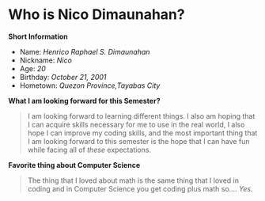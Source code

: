 # Who is Nico Dimaunahan?

**Short Information**
- Name: *Henrico Raphael S. Dimaunahan*
- Nickname: *Nico*
- Age: *20*
- Birthday: *October 21, 2001*
- Hometown: *Quezon Province,Tayabas City*


**What I am looking forward for this Semester?**

> I am looking forward to learning different things.  I also am hoping that I can acquire skills necessary for me to use in the real world, I also hope I can improve my coding skills, and the most important thing that I am looking forward to this semester is the hope that I can have fun while facing all of *these* expectations.

**Favorite thing about Computer Science**
> The thing that I loved about math is the same thing that I loved in coding and in Computer Science you get coding plus math so.... *Yes.*   